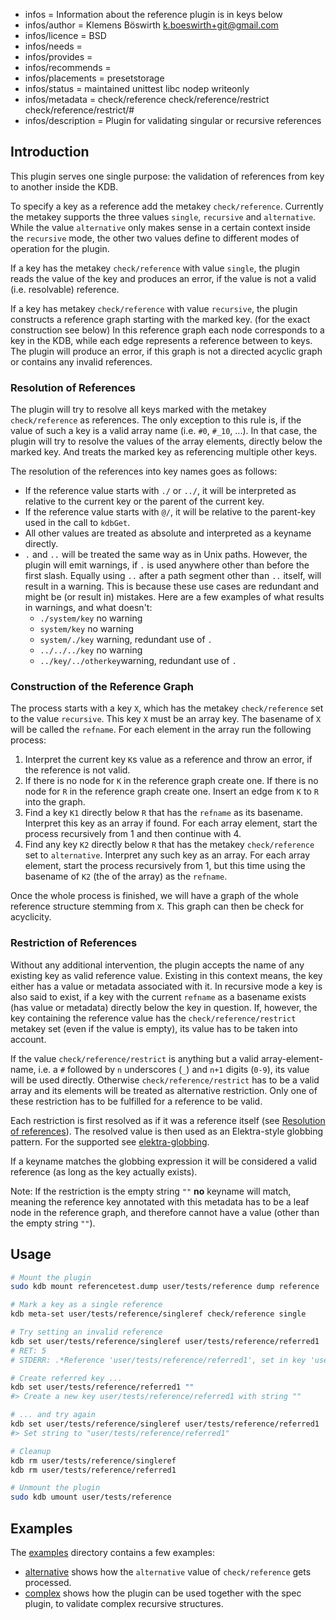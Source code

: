 - infos = Information about the reference plugin is in keys below
- infos/author = Klemens Böswirth <k.boeswirth+git@gmail.com>
- infos/licence = BSD
- infos/needs =
- infos/provides =
- infos/recommends =
- infos/placements = presetstorage
- infos/status = maintained unittest libc nodep writeonly
- infos/metadata = check/reference check/reference/restrict check/reference/restrict/#
- infos/description = Plugin for validating singular or recursive references

## Introduction

This plugin serves one single purpose: the validation of references from key to another inside the KDB.

To specify a key as a reference add the metakey `check/reference`. Currently the metakey
supports the three values `single`, `recursive` and `alternative`. While the value
`alternative` only makes sense in a certain context inside the `recursive` mode, the other
two values define to different modes of operation for the plugin.

If a key has the metakey `check/reference` with value `single`, the plugin reads the value
of the key and produces an error, if the value is not a valid (i.e. resolvable) reference.

If a key has metakey `check/reference` with value `recursive`, the plugin constructs a
reference graph starting with the marked key. (for the exact construction see below)
In this reference graph each node corresponds to a key in the KDB, while each edge
represents a reference between to keys. The plugin will produce an error, if this graph
is not a directed acyclic graph or contains any invalid references.

### Resolution of References

The plugin will try to resolve all keys marked with the metakey `check/reference` as references.
The only exception to this rule is, if the value of such a key is a valid array name (i.e. `#0`,
`#_10`, ...). In that case, the plugin will try to resolve the values of the array elements,
directly below the marked key. And treats the marked key as referencing multiple other keys.

The resolution of the references into key names goes as follows:

- If the reference value starts with `./` or `../`, it will be interpreted as relative to
  the current key or the parent of the current key.
- If the reference value starts with `@/`, it will be relative to the parent-key used in the
  call to `kdbGet`.
- All other values are treated as absolute and interpreted as a keyname directly.
- `.` and `..` will be treated the same way as in Unix paths. However, the plugin will emit
  warnings, if `.` is used anywhere other than before the first slash. Equally using `..`
  after a path segment other than `..` itself, will result in a warning. This is because these
  use cases are redundant and might be (or result in) mistakes. Here are a few examples of what
  results in warnings, and what doesn't:
  - `./system/key` no warning
  - `system/key` no warning
  - `system/./key` warning, redundant use of `.`
  - `../../../key` no warning
  - `../key/../otherkey`warning, redundant use of `.`

### Construction of the Reference Graph

The process starts with a key `X`, which has the metakey `check/reference` set to the value
`recursive`. This key `X` must be an array key. The basename of `X` will be called the `refname`.
For each element in the array run the following process:

1. Interpret the current key `K`s value as a reference and throw an error, if the reference
   is not valid.
2. If there is no node for `K` in the reference graph create one. If there is no node for
   `R` in the reference graph create one. Insert an edge from `K` to `R` into the graph.
3. Find a key `K1` directly below `R` that has the `refname` as its basename. Interpret this
   key as an array if found. For each array element, start the process recursively from 1
   and then continue with 4.
4. Find any key `K2` directly below `R` that has the metakey `check/reference` set to
   `alternative`. Interpret any such key as an array. For each array element, start the
   process recursively from 1, but this time using the basename of `K2` (the of the array)
   as the `refname`.

Once the whole process is finished, we will have a graph of the whole reference structure
stemming from `X`. This graph can then be check for acyclicity.

### Restriction of References

Without any additional intervention, the plugin accepts the name of any existing key as valid
reference value. Existing in this context means, the key either has a value or metadata
associated with it. In recursive mode a key is also said to exist, if a key with the current
`refname` as a basename exists (has value or metadata) directly below the key in question.
If, however, the key containing the reference value has the `check/reference/restrict` metakey
set (even if the value is empty), its value has to be taken into account.

If the value `check/reference/restrict` is anything but a valid array-element-name, i.e. a `#`
followed by `n` underscores (`_`) and `n+1` digits (`0-9`), its value will be used directly.
Otherwise `check/reference/restrict` has to be a valid array and its elements will be treated
as alternative restriction. Only one of these restriction has to be fulfilled for a reference to
be valid.

Each restriction is first resolved as if it was a reference itself (see
[Resolution of references](#resolution-of-references)). The resolved value is then used as an
Elektra-style globbing pattern. For the supported see [elektra-globbing](/src/libs/globbing).

If a keyname matches the globbing expression it will be considered a valid reference
(as long as the key actually exists).

Note: If the restriction is the empty string `""` **no** keyname will match, meaning
the reference key annotated with this metadata has to be a leaf node in the reference graph,
and therefore cannot have a value (other than the empty string `""`).

## Usage

```sh
# Mount the plugin
sudo kdb mount referencetest.dump user/tests/reference dump reference

# Mark a key as a single reference
kdb meta-set user/tests/reference/singleref check/reference single

# Try setting an invalid reference
kdb set user/tests/reference/singleref user/tests/reference/referred1
# RET: 5
# STDERR: .*Reference 'user/tests/reference/referred1', set in key 'user/tests/reference/singleref', does not reference an existing key.*

# Create referred key ...
kdb set user/tests/reference/referred1 ""
#> Create a new key user/tests/reference/referred1 with string ""

# ... and try again
kdb set user/tests/reference/singleref user/tests/reference/referred1
#> Set string to "user/tests/reference/referred1"

# Cleanup
kdb rm user/tests/reference/singleref
kdb rm user/tests/reference/referred1

# Unmount the plugin
sudo kdb umount user/tests/reference
```

## Examples

The [examples](examples/) directory contains a few examples:

- [alternative](examples/alternative/) shows how the `alternative` value of `check/reference` gets processed.
- [complex](examples/complex/) shows how the plugin can be used together with the spec plugin, to
  validate complex recursive structures.
